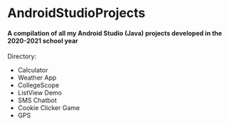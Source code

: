 # AndroidStudioProjects

#### A compilation of all my Android Studio (Java) projects developed in the 2020-2021 school year

Directory:

- Calculator
- Weather App
- CollegeScope
- ListView Demo
- SMS Chatbot
- Cookie Clicker Game
- GPS
